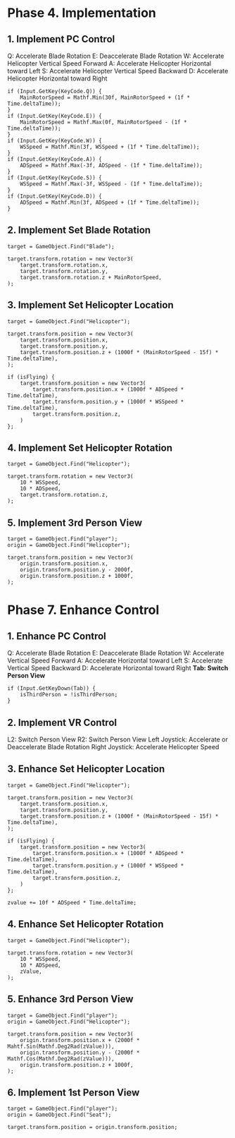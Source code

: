 # Phase 4. Implementation

## 1. Implement PC Control

Q: Accelerate Blade Rotation
E: Deaccelerate Blade Rotation
W: Accelerate Helicopter Vertical Speed Forward
A: Accelerate Helicopter Horizontal toward Left
S: Accelerate Helicopter Vertical Speed Backward
D: Accelerate Helicopter Horizontal toward Right

    if (Input.GetKey(KeyCode.Q)) {
        MainRotorSpeed = Mathf.Min(30f, MainRotorSpeed + (1f * Time.deltaTime));
    }
    if (Input.GetKey(KeyCode.E)) {
        MainRotorSpeed = Mathf.Max(0f, MainRotorSpeed - (1f * Time.deltaTime));
    }
    if (Input.GetKey(KeyCode.W)) {
        WSSpeed = Mathf.Min(3f, WSSpeed + (1f * Time.deltaTime));
    }
    if (Input.GetKey(KeyCode.A)) {
        ADSpeed = Mathf.Max(-3f, ADSpeed - (1f * Time.deltaTime));
    }
    if (Input.GetKey(KeyCode.S)) {
        WSSpeed = Mathf.Max(-3f, WSSpeed - (1f * Time.deltaTime));
    }
    if (Input.GetKey(KeyCode.D)) {
        ADSpeed = Mathf.Min(3f, ADSpeed + (1f * Time.deltaTime));
    }

## 2. Implement Set Blade Rotation

    target = GameObject.Find("Blade");

    target.transform.rotation = new Vector3(
        target.transform.rotation.x,
        target.transform.rotation.y,
        target.transform.rotation.z + MainRotorSpeed,
    );

## 3. Implement Set Helicopter Location

    target = GameObject.Find("Helicopter");

    target.transform.position = new Vector3(
        target.transform.position.x,
        target.transform.position.y,
        target.transform.position.z + (1000f * (MainRotorSpeed - 15f) * Time.deltaTime),
    );

    if (isFlying) {
        target.transform.position = new Vector3(
            target.transform.position.x + (1000f * ADSpeed * Time.deltaTime),
            target.transform.position.y + (1000f * WSSpeed * Time.deltaTime),
            target.transform.position.z,
        )
    };

## 4. Implement Set Helicopter Rotation

    target = GameObject.Find("Helicopter");

    target.transform.rotation = new Vector3(
        10 * WSSpeed,
        10 * ADSpeed,
        target.transform.rotation.z,
    );

## 5. Implement 3rd Person View

    target = GameObject.Find("player");
    origin = GameObject.Find("Helicopter");

    target.transform.position = new Vector3(
        origin.transform.position.x,
        origin.transform.position.y - 2000f,
        origin.transform.position.z + 1000f,
    );

# Phase 7. Enhance Control

## 1. Enhance PC Control

Q: Accelerate Blade Rotation
E: Deaccelerate Blade Rotation
W: Accelerate Vertical Speed Forward
A: Accelerate Horizontal toward Left
S: Accelerate Vertical Speed Backward
D: Accelerate Horizontal toward Right
**Tab: Switch Person View**

    if (Input.GetKeyDown(Tab)) {
        isThirdPerson = !isThirdPerson;
    }

## 2. Implement VR Control

L2: Switch Person View
R2: Switch Person View
Left Joystick: Accelerate or Deaccelerate Blade Rotation
Right Joystick: Accelerate Helicopter Speed

## 3. Enhance Set Helicopter Location

    target = GameObject.Find("Helicopter");

    target.transform.position = new Vector3(
        target.transform.position.x,
        target.transform.position.y,
        target.transform.position.z + (1000f * (MainRotorSpeed - 15f) * Time.deltaTime),
    );

    if (isFlying) {
        target.transform.position = new Vector3(
            target.transform.position.x + (1000f * ADSpeed * Time.deltaTime),
            target.transform.position.y + (1000f * WSSpeed * Time.deltaTime),
            target.transform.position.z,
        )
    };

    zvalue += 10f * ADSpeed * Time.deltaTime;

## 4. Enhance Set Helicopter Rotation

    target = GameObject.Find("Helicopter");

    target.transform.rotation = new Vector3(
        10 * WSSpeed,
        10 * ADSpeed,
        zValue,
    );

## 5. Enhance 3rd Person View

    target = GameObject.Find("player");
    origin = GameObject.Find("Helicopter");

    target.transform.position = new Vector3(
        origin.transform.position.x + (2000f * Mahtf.Sin(Mathf.Deg2Rad(zValue))),
        origin.transform.position.y - (2000f * Mathf.Cos(Mathf.Deg2Rad(zValue))),
        origin.transform.position.z + 1000f,
    );

## 6. Implement 1st Person View

    target = GameObject.Find("player");
    origin = GameObject.Find("Seat");

    target.transform.position = origin.transform.position;
